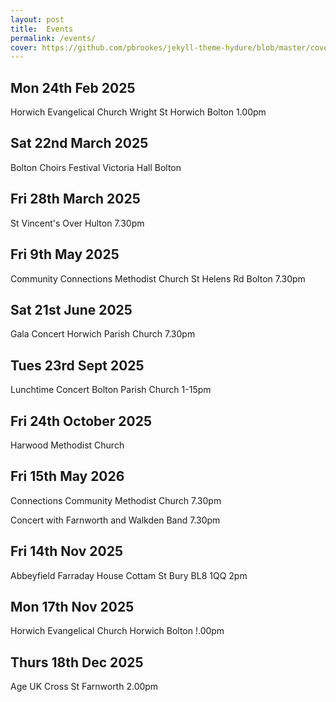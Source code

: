 ```yaml
---
layout: post
title:  Events
permalink: /events/
cover: https://github.com/pbrookes/jekyll-theme-hydure/blob/master/cover.jpg?raw=true
---
```


## Mon 24th Feb 2025
Horwich Evangelical Church Wright St Horwich Bolton 1.00pm
## Sat 22nd March 2025
Bolton Choirs Festival Victoria Hall Bolton
## Fri 28th March 2025
St Vincent's Over Hulton 7.30pm
## Fri 9th May 2025
Community Connections Methodist Church St Helens Rd Bolton 7.30pm
## Sat 21st June 2025
Gala Concert Horwich Parish Church 7.30pm
## Tues 23rd Sept 2025
Lunchtime Concert Bolton Parish Church 1-15pm
## Fri 24th October 2025
Harwood Methodist Church
## Fri 15th May 2026
Connections Community Methodist Church 7.30pm


Concert with Farnworth and Walkden Band 7.30pm
## Fri 14th Nov 2025
Abbeyfield Farraday House Cottam St Bury BL8 1QQ 2pm
## Mon 17th Nov 2025
Horwich Evangelical Church Horwich Bolton !.00pm
## Thurs 18th Dec 2025
Age UK Cross St Farnworth 2.00pm

